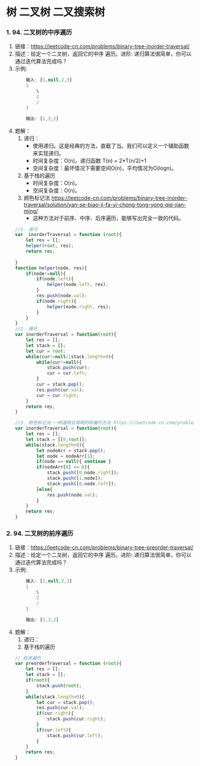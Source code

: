 # 树 二叉树 二叉搜索树
### 1. 94. 二叉树的中序遍历
1. 链接：https://leetcode-cn.com/problems/binary-tree-inorder-traversal/
2. 描述：给定一个二叉树，返回它的中序 遍历。进阶: 递归算法很简单，你可以通过迭代算法完成吗？
3. 示例:
    ```javascript
        输入: [1,null,2,3]
        1
            \
            2
            /
        3

        输出: [1,3,2]
    ```
4. 题解：
    1. 递归：
        - 使用递归。这是经典的方法，直截了当。我们可以定义一个辅助函数来实现递归。
        - 时间复杂度：O(n)。递归函数 T(n) = 2*T(n/2)+1
        - 空间复杂度：最坏情况下需要空间O(n)，平均情况为O(logn)。
    2. 基于栈的遍历
        - 时间复杂度：O(n)。
        - 空间复杂度：O(n)。
    3. 颜色标记法 https://leetcode-cn.com/problems/binary-tree-inorder-traversal/solution/yan-se-biao-ji-fa-yi-chong-tong-yong-qie-jian-ming/
        - 这种方法对于前序、中序、后序遍历，能够写出完全一致的代码。
    ```javascript
    //1. 递归
    var  inorderTraversal = function (root){
        let res = [];
        helper(root, res);
        return res;
        
    }
    function helper(node, res){
        if(node!=null){
            if(node.left){
                helper(node.left, res);
            }
            res.push(node.val);
            if(node.right){
                helper(node.right, res);
            }
        }
    }
    //2. 循环
    var inorderTraversal = function(root){
        let res = [];
        let stack = [];
        let cur = root;
        while(cur!=null||stack.length>0){
            while(cur!=null){
                stack.push(cur);
                cur = cur.left;
            }
            cur = stack.pop();
            res.push(cur.val);
            cur = cur.right;
        }
        return res;
    }
    
    //3. 颜色标记法-一种通用且简明的树遍历方法 https://leetcode-cn.com/problems/binary-tree-inorder-traversal/solution/yan-se-biao-ji-fa-yi-chong-tong-yong-qie-jian-ming/
    var inorderTraversal = function(root){
        let res = [];
        let stack = [[0,root]];
        while(stack.length>0){
            let nodeArr = stack.pop();
            let node = nodeArr[1];
            if(node == null){ continue }
            if(nodeArr[0] == 0){
                stack.push([0,node.right]);
                stack.push([1,node]);
                stack.push([0,node.left]);
            }else{            
                res.push(node.val);   
            }     
        }
        return res;
    }
    ```
### 2. 94. 二叉树的前序遍历
1. 链接：https://leetcode-cn.com/problems/binary-tree-preorder-traversal/
2. 描述：给定一个二叉树，返回它的中序 遍历。进阶: 递归算法很简单，你可以通过迭代算法完成吗？
3. 示例:
    ```javascript
        输入: [1,null,2,3]
        1
            \
            2
            /
        3

        输出: [1,3,2]
    ```
4. 题解：
    1. 递归：
    2. 基于栈的遍历
    ```javascript
    // 前序遍历
    var preorderTraversal = function (root){
        let res = [];
        let stack = [];
        if(root){
            stack.push(root);
        }
        while(stack.length>0){
            let cur = stack.pop();
            res.push(cur.val);
            if(cur.right){
                stack.push(cur.right);
            }
            if(cur.left){
                stack.push(cur.left);
            }
        }
        return res;
    }

    ```


